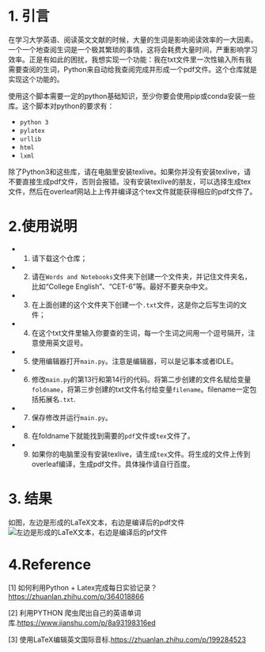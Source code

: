 # 1. 引言
在学习大学英语、阅读英文文献的时候，大量的生词是影响阅读效率的一大因素。一个一个地查阅生词是一个极其繁琐的事情，这将会耗费大量时间，严重影响学习效率。正是有如此的困扰，我想实现一个功能：我在txt文件里一次性输入所有我需要查阅的生词，Python来自动给我查阅完成并形成一个pdf文件。这个仓库就是实现这个功能的。

使用这个脚本需要一定的python基础知识，至少你要会使用pip或conda安装一些库。这个脚本对python的要求有：
- `python 3`
- `pylatex`
- `urllib`
- `html`
- `lxml`

除了Python3和这些库，请在电脑里安装texlive。如果你并没有安装texlive，请不要直接生成pdf文件，否则会报错。没有安装texlive的朋友，可以选择生成tex文件，然后在overleaf网站上上传并编译这个tex文件就能获得相应的pdf文件了。
# 2.使用说明
- 1. 请下载这个仓库；
- 2. 请在`Words and Notebooks`文件夹下创建一个文件夹，并记住文件夹名，比如“College English”、“CET-6”等。最好不要夹杂中文。
- 3. 在上面创建的这个文件夹下创建一个`.txt`文件，这是你之后写生词的文件；
- 4. 在这个txt文件里输入你要查的生词，每一个生词之间用一个逗号隔开，注意使用英文逗号。
- 5. 使用编辑器打开`main.py`。注意是编辑器，可以是记事本或者IDLE。
- 6. 修改`main.py`的第13行和第14行的代码。将第二步创建的文件名赋给变量`foldname`，将第三步创建的txt文件名付给变量`filename`。filename一定包括拓展名`.txt`.
- 7. 保存修改并运行`main.py`。
- 8. 在foldname下就能找到需要的`pdf`文件或`tex`文件了。
- 9. 如果你的电脑里没有安装texlive，请生成`tex`文件。将生成的文件上传到overleaf编译，生成pdf文件。具体操作请自行百度。

# 3. 结果
如图，左边是形成的LaTeX文本，右边是编译后的pdf文件
![左边是形成的LaTeX文本，右边是编译后的pf文件](https://img-blog.csdnimg.cn/20210602214816742.png?x-oss-process=image/watermark,type_ZmFuZ3poZW5naGVpdGk,shadow_10,text_aHR0cHM6Ly9ibG9nLmNzZG4ubmV0L3dlaXhpbl80NjE5MTAzMw==,size_16,color_FFFFFF,t_70)
# 4.Reference
[1] 如何利用Python + Latex完成每日实验记录？https://zhuanlan.zhihu.com/p/364018866

[2] 利用PYTHON 爬虫爬出自己的英语单词库.https://www.jianshu.com/p/8a93198316ed

[3] 使用LaTeX编辑英文国际音标.https://zhuanlan.zhihu.com/p/199284523